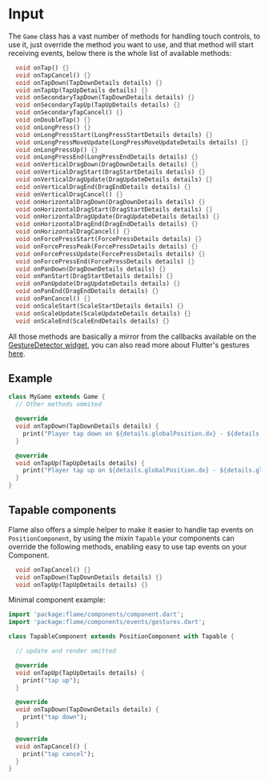 # Input

The `Game` class has a vast number of methods for handling touch controls, to use it, just override the method you want to use, and that method will start receiving events, below there is the whole list of available methods:

```dart
  void onTap() {}
  void onTapCancel() {}
  void onTapDown(TapDownDetails details) {}
  void onTapUp(TapUpDetails details) {}
  void onSecondaryTapDown(TapDownDetails details) {}
  void onSecondaryTapUp(TapUpDetails details) {}
  void onSecondaryTapCancel() {}
  void onDoubleTap() {}
  void onLongPress() {}
  void onLongPressStart(LongPressStartDetails details) {}
  void onLongPressMoveUpdate(LongPressMoveUpdateDetails details) {}
  void onLongPressUp() {}
  void onLongPressEnd(LongPressEndDetails details) {}
  void onVerticalDragDown(DragDownDetails details) {}
  void onVerticalDragStart(DragStartDetails details) {}
  void onVerticalDragUpdate(DragUpdateDetails details) {}
  void onVerticalDragEnd(DragEndDetails details) {}
  void onVerticalDragCancel() {}
  void onHorizontalDragDown(DragDownDetails details) {}
  void onHorizontalDragStart(DragStartDetails details) {}
  void onHorizontalDragUpdate(DragUpdateDetails details) {}
  void onHorizontalDragEnd(DragEndDetails details) {}
  void onHorizontalDragCancel() {}
  void onForcePressStart(ForcePressDetails details) {}
  void onForcePressPeak(ForcePressDetails details) {}
  void onForcePressUpdate(ForcePressDetails details) {}
  void onForcePressEnd(ForcePressDetails details) {}
  void onPanDown(DragDownDetails details) {}
  void onPanStart(DragStartDetails details) {}
  void onPanUpdate(DragUpdateDetails details) {}
  void onPanEnd(DragEndDetails details) {}
  void onPanCancel() {}
  void onScaleStart(ScaleStartDetails details) {}
  void onScaleUpdate(ScaleUpdateDetails details) {}
  void onScaleEnd(ScaleEndDetails details) {}
```

All those methods are basically a mirror from the callbacks available on the [GestureDetector widget](https://api.flutter.dev/flutter/widgets/GestureDetector-class.html), you can also read more about Flutter's gestures [here](https://api.flutter.dev/flutter/gestures/gestures-library.html).

## Example

```dart
class MyGame extends Game {
  // Other methods ommited

  @override
  void onTapDown(TapDownDetails details) {
    print("Player tap down on ${details.globalPosition.dx} - ${details.globalPosition.dy}");
  }

  @override
  void onTapUp(TapUpDetails details) {
    print("Player tap up on ${details.globalPosition.dx} - ${details.globalPosition.dy}");
  }
}
```

## Tapable components

Flame also offers a simple helper to make it easier to handle tap events on `PositionComponent`, by using the mixin `Tapable` your components can override the following methods, enabling easy to use tap events on your Component.

```dart
  void onTapCancel() {}
  void onTapDown(TapDownDetails details) {}
  void onTapUp(TapUpDetails details) {}
```

Minimal component example:

```dart
import 'package:flame/components/component.dart';
import 'package:flame/components/events/gestures.dart';

class TapableComponent extends PositionComponent with Tapable {

  // update and render omitted

  @override
  void onTapUp(TapUpDetails details) {
    print("tap up");
  }

  @override
  void onTapDown(TapDownDetails details) {
    print("tap down");
  }

  @override
  void onTapCancel() {
    print("tap cancel");
  }
}
```
